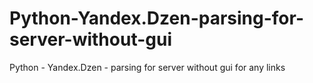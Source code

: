 # Python-Yandex.Dzen-parsing-for-server-without-gui
Python - Yandex.Dzen - parsing for server without gui for any links
